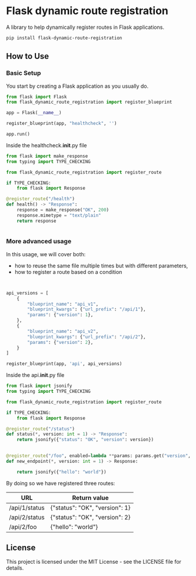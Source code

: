 # Flask dynamic route registration

A library to help dynamically register routes in Flask applications.

```bash
pip install flask-dynamic-route-registration
```

## How to Use
### Basic Setup

You start by creating a Flask application as you usually do.

```python
from flask import Flask
from flask_dynamic_route_registration import register_blueprint

app = Flask(__name__)

register_blueprint(app, "healthcheck", '')

app.run()
```

Inside the healthcheck.__init__.py file


```python
from flask import make_response
from typing import TYPE_CHECKING

from flask_dynamic_route_registration import register_route

if TYPE_CHECKING:
    from flask import Response

@register_route("/health")
def health() -> "Response":
    response = make_response("OK", 200)
    response.mimetype = "text/plain"
    return response
    
```


### More advanced usage
In this usage, we will cover both:
- how to reuse the same file multiple times but with different parameters,
- how to register a route based on a condition

```python


api_versions = [
    {
        "blueprint_name": "api_v1",
        "blueprint_kwargs": {"url_prefix": "/api/1"},
        "params": {"version": 1},
    },
    {
        "blueprint_name": "api_v2",
        "blueprint_kwargs": {"url_prefix": "/api/2"},
        "params": {"version": 2},
    }
]

register_blueprint(app, 'api', api_versions)

```



Inside the api.__init__.py file


```python
from flask import jsonify
from typing import TYPE_CHECKING

from flask_dynamic_route_registration import register_route

if TYPE_CHECKING:
    from flask import Response

@register_route("/status")
def status(*, version: int = 1) -> "Response":
    return jsonify({"status": "OK", "version": version})
    

@register_route("/foo", enabled=lambda **params: params.get("version", 1) >= 2)
def new_endpoint(*, version: int = 1) -> Response:

    return jsonify({"hello": "world"})

```

By doing so we have registered three routes:

| URL           | Return value                   |
|---------------|--------------------------------|
| /api/1/status | {"status": "OK", "version": 1} |
| /api/2/status | {"status": "OK", "version": 2} |
| /api/2/foo    | {"hello": "world"}             |


## License

This project is licensed under the MIT License - see the LICENSE file for details.
